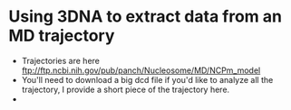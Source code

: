 # Using 3DNA to extract data from an MD trajectory

- Trajectories are here
ftp://ftp.ncbi.nih.gov/pub/panch/Nucleosome/MD/NCPm_model
- You'll need to download a big dcd file if you'd like to analyze all the trajectory, I provide a short piece of the trajectory here.
- 
